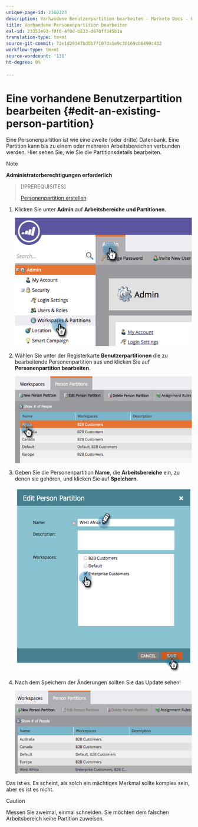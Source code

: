 ```yaml
---
unique-page-id: 2360323
description: Vorhandene Benutzerpartition bearbeiten - Marketo Docs - Produktdokumentation
title: Vorhandene Personenpartition bearbeiten
exl-id: 23353e93-f0f0-4f0d-b833-d870ff345b1a
translation-type: tm+mt
source-git-commit: 72e1d29347bd5b77107da1e9c30169cb6490c432
workflow-type: tm+mt
source-wordcount: '131'
ht-degree: 0%

---
```


# Eine vorhandene Benutzerpartition bearbeiten {#edit-an-existing-person-partition}

Eine Personenpartition ist wie eine zweite (oder dritte) Datenbank. Eine Partition kann bis zu einem oder mehreren Arbeitsbereichen verbunden werden. Hier sehen Sie, wie Sie die Partitionsdetails bearbeiten.

>[!NOTE]
>
>**Administratorberechtigungen erforderlich**

>[!PREREQUISITES]
>
>[Personenpartition erstellen](/help/marketo/product-docs/administration/workspaces-and-person-partitions/create-a-person-partition.md)

1. Klicken Sie unter **Admin** auf **Arbeitsbereiche und Partitionen**.

   ![](assets/image2014-9-17-10-3a51-3a23.png)

1. Wählen Sie unter der Registerkarte **Benutzerpartitionen** die zu bearbeitende Personenpartition aus und klicken Sie auf **Personenpartition bearbeiten**.

   ![](assets/two-5.png)

1. Geben Sie die Personenpartition **Name**, die **Arbeitsbereiche** ein, zu denen sie gehören, und klicken Sie auf **Speichern**.

   ![](assets/three-5.png)

1. Nach dem Speichern der Änderungen sollten Sie das Update sehen!

   ![](assets/four-4.png)

Das ist es. Es scheint, als solch ein mächtiges Merkmal sollte komplex sein, aber es ist es nicht.

>[!CAUTION]
>
>Messen Sie zweimal, einmal schneiden. Sie möchten dem falschen Arbeitsbereich keine Partition zuweisen.
